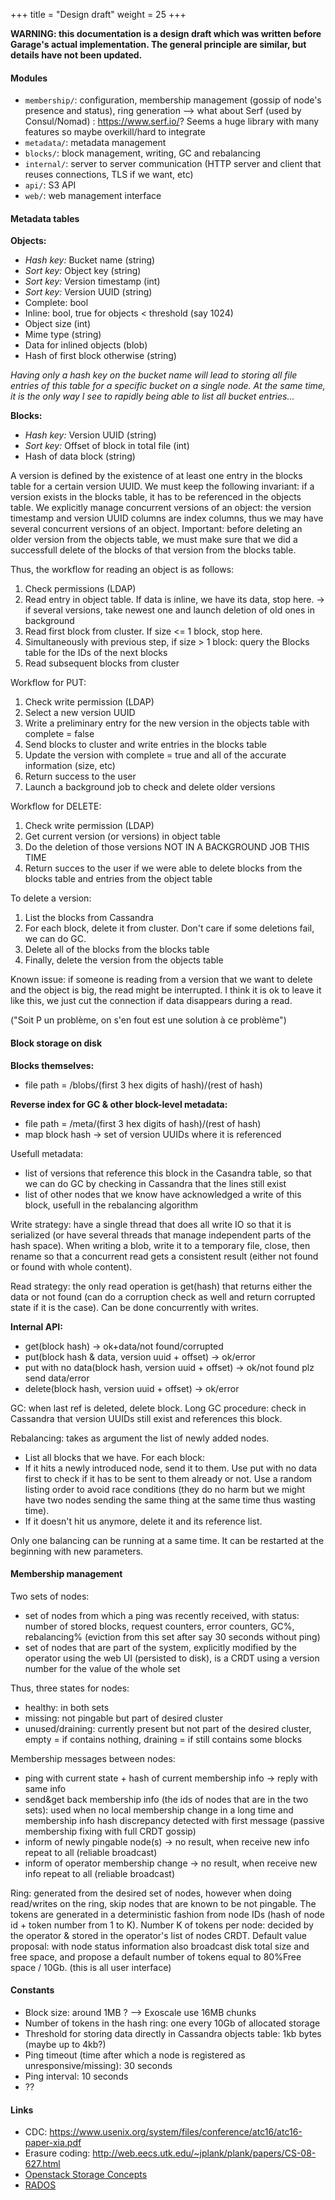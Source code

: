 +++
title = "Design draft"
weight = 25
+++

**WARNING: this documentation is a design draft which was written before Garage's actual implementation.
The general principle are similar, but details have not been updated.**


#### Modules

- `membership/`: configuration, membership management (gossip of node's presence and status), ring generation --> what about Serf (used by Consul/Nomad) : https://www.serf.io/? Seems a huge library with many features so maybe overkill/hard to integrate
- `metadata/`: metadata management
- `blocks/`: block management, writing, GC and rebalancing
- `internal/`: server to server communication (HTTP server and client that reuses connections, TLS if we want, etc)
- `api/`: S3 API
- `web/`: web management interface

#### Metadata tables

**Objects:**

- *Hash key:* Bucket name (string)
- *Sort key:* Object key (string)
- *Sort key:* Version timestamp (int)
- *Sort key:* Version UUID (string)
- Complete: bool
- Inline: bool, true for objects < threshold (say 1024)
- Object size (int)
- Mime type (string)
- Data for inlined objects (blob)
- Hash of first block otherwise (string)

*Having only a hash key on the bucket name will lead to storing all file entries of this table for a specific bucket on a single node. At the same time, it is the only way I see to rapidly being able to list all bucket entries...*

**Blocks:**

- *Hash key:* Version UUID (string)
- *Sort key:* Offset of block in total file (int)
- Hash of data block (string)

A version is defined by the existence of at least one entry in the blocks table for a certain version UUID.
We must keep the following invariant: if a version exists in the blocks table, it has to be referenced in the objects table.
We explicitly manage concurrent versions of an object: the version timestamp and version UUID columns are index columns, thus we may have several concurrent versions of an object.
Important: before deleting an older version from the objects table, we must make sure that we did a successfull delete of the blocks of that version from the blocks table.

Thus, the workflow for reading an object is as follows:

1. Check permissions (LDAP)
2. Read entry in object table. If data is inline, we have its data, stop here.
   -> if several versions, take newest one and launch deletion of old ones in background
3. Read first block from cluster. If size <= 1 block, stop here.
4. Simultaneously with previous step, if size > 1 block: query the Blocks table for the IDs of the next blocks
5. Read subsequent blocks from cluster

Workflow for PUT:

1. Check write permission (LDAP)
2. Select a new version UUID
3. Write a preliminary entry for the new version in the objects table with complete = false
4. Send blocks to cluster and write entries in the blocks table
5. Update the version with complete = true and all of the accurate information (size, etc)
6. Return success to the user
7. Launch a background job to check and delete older versions

Workflow for DELETE:

1. Check write permission (LDAP)
2. Get current version (or versions) in object table
3. Do the deletion of those versions NOT IN A BACKGROUND JOB THIS TIME
4. Return succes to the user if we were able to delete blocks from the blocks table and entries from the object table

To delete a version:

1. List the blocks from Cassandra
2. For each block, delete it from cluster. Don't care if some deletions fail, we can do GC.
3. Delete all of the blocks from the blocks table
4. Finally, delete the version from the objects table

Known issue: if someone is reading from a version that we want to delete and the object is big, the read might be interrupted. I think it is ok to leave it like this, we just cut the connection if data disappears during a read.

("Soit P un problème, on s'en fout est une solution à ce problème")

#### Block storage on disk

**Blocks themselves:**

- file path = /blobs/(first 3 hex digits of hash)/(rest of hash)

**Reverse index for GC & other block-level metadata:**

- file path = /meta/(first 3 hex digits of hash)/(rest of hash)
- map block hash -> set of version UUIDs where it is referenced

Usefull metadata:

- list of versions that reference this block in the Casandra table, so that we can do GC by checking in Cassandra that the lines still exist
- list of other nodes that we know have acknowledged a write of this block, usefull in the rebalancing algorithm

Write strategy: have a single thread that does all write IO so that it is serialized (or have several threads that manage independent parts of the hash space). When writing a blob, write it to a temporary file, close, then rename so that a concurrent read gets a consistent result (either not found or found with whole content).

Read strategy: the only read operation is get(hash) that returns either the data or not found (can do a corruption check as well and return corrupted state if it is the case). Can be done concurrently with writes.

**Internal API:**

- get(block hash) -> ok+data/not found/corrupted
- put(block hash & data, version uuid + offset) -> ok/error
- put with no data(block hash, version uuid + offset) -> ok/not found plz send data/error
- delete(block hash, version uuid + offset) -> ok/error

GC: when last ref is deleted, delete block.
Long GC procedure: check in Cassandra that version UUIDs still exist and references this block.

Rebalancing: takes as argument the list of newly added nodes.

- List all blocks that we have. For each block:
- If it hits a newly introduced node, send it to them.
  Use put with no data first to check if it has to be sent to them already or not.
  Use a random listing order to avoid race conditions (they do no harm but we might have two nodes sending the same thing at the same time thus wasting time).
- If it doesn't hit us anymore, delete it and its reference list.

Only one balancing can be running at a same time. It can be restarted at the beginning with new parameters.

#### Membership management

Two sets of nodes:

- set of nodes from which a ping was recently received, with status: number of stored blocks, request counters, error counters, GC%, rebalancing%
  (eviction from this set after say 30 seconds without ping)
- set of nodes that are part of the system, explicitly modified by the operator using the web UI (persisted to disk),
  is a CRDT using a version number for the value of the whole set

Thus, three states for nodes:

- healthy: in both sets
- missing: not pingable but part of desired cluster
- unused/draining: currently present but not part of the desired cluster, empty = if contains nothing, draining = if still contains some blocks

Membership messages between nodes:

- ping with current state + hash of current membership info -> reply with same info
- send&get back membership info (the ids of nodes that are in the two sets): used when no local membership change in a long time and membership info hash discrepancy detected with first message (passive membership fixing with full CRDT gossip)
- inform of newly pingable node(s) -> no result, when receive new info repeat to all (reliable broadcast)
- inform of operator membership change -> no result, when receive new info repeat to all (reliable broadcast)

Ring: generated from the desired set of nodes, however when doing read/writes on the ring, skip nodes that are known to be not pingable.
The tokens are generated in a deterministic fashion from node IDs (hash of node id + token number from 1 to K).
Number K of tokens per node: decided by the operator & stored in the operator's list of nodes CRDT. Default value proposal: with node status information also broadcast disk total size and free space, and propose a default number of tokens equal to 80%Free space / 10Gb. (this is all user interface)


#### Constants

- Block size: around 1MB ? --> Exoscale use 16MB chunks
- Number of tokens in the hash ring: one every 10Gb of allocated storage
- Threshold for storing data directly in Cassandra objects table: 1kb bytes (maybe up to 4kb?)
- Ping timeout (time after which a node is registered as unresponsive/missing): 30 seconds
- Ping interval: 10 seconds
- ??

#### Links

- CDC: <https://www.usenix.org/system/files/conference/atc16/atc16-paper-xia.pdf>
- Erasure coding: <http://web.eecs.utk.edu/~jplank/plank/papers/CS-08-627.html>
- [Openstack Storage Concepts](https://docs.openstack.org/arch-design/design-storage/design-storage-concepts.html)
- [RADOS](https://ceph.com/wp-content/uploads/2016/08/weil-rados-pdsw07.pdf)
